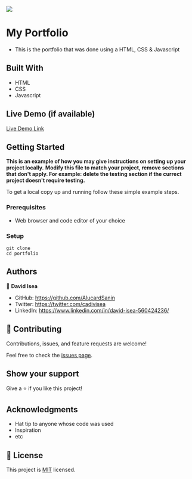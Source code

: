 ![](https://img.shields.io/badge/Microverse-blueviolet)

# My Portfolio

- This is the portfolio that was done using a HTML, CSS & Javascript


## Built With

- HTML
- CSS
- Javascript

## Live Demo (if available)

[Live Demo Link](https://github.com/AlucardSanin/Portfolio)


## Getting Started

**This is an example of how you may give instructions on setting up your project locally.**
**Modify this file to match your project, remove sections that don't apply. For example: delete the testing section if the currect project doesn't require testing.**


To get a local copy up and running follow these simple example steps.

### Prerequisites
 - Web browser and code editor of your choice
### Setup
~~~
git clone 
cd portfolio
~~~

## Authors

👤 **David Isea**

- GitHub: https://github.com/AlucardSanin
- Twitter: https://twitter.com/cadivisea
- LinkedIn: https://www.linkedin.com/in/david-isea-560424236/

## 🤝 Contributing

Contributions, issues, and feature requests are welcome!

Feel free to check the [issues page](../../issues/).

## Show your support

Give a ⭐️ if you like this project!

## Acknowledgments

- Hat tip to anyone whose code was used
- Inspiration
- etc

## 📝 License

This project is [MIT](./MIT.md) licensed.

